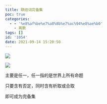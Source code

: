 ```yaml
---
title: 联结词完备集
poc: true
categories:
  - - '%e8%af%be%e7%a8%8b%e7%ac%94%e8%ae%b0'
    - 离散
tags: []
id: '1054'
date: 2021-09-14 15:20:50
---
```


![](https://raw.githubusercontent.com/Valkierja/ALLPIC/main/img/202303172113743.png)

![](https://raw.githubusercontent.com/Valkierja/ALLPIC/main/img/202303172113849.png)

主要是任一，任一指的是世界上所有命题

只要含有否定，同时含有析取或合取

即可成为完备集